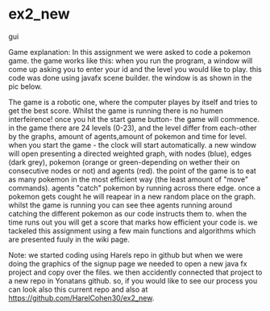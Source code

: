 # ex2_new

gui

Game explanation:
In this assignment we were asked to code a pokemon game. the game works like this:
when you run the program, a window will come up asking you to enter your id and the level you would like to play.
this code was done using javafx scene builder. the window is as shown in the pic below.

The game is a robotic one, where the computer playes by itself and tries to get the best score. 
Whilst the game is running there is no humen interfeirence! 
once you hit the start game button- the game will commence.
in the game there are 24 levels (0-23), and the level differ from each-other by the graphs, amount of agents,amount of pokemon and time for level.
when you start the game - the clock will start automatically.
a new window will open presenting a directed weighted graph, with nodes (blue), edges (dark grey), pokemon (orange or green-depending on wether their on consecutive nodes or not) and agents (red).
the point of the game is to eat as many pokemon in the most efficient way (the least amount of "move" commands).
agents "catch" pokemon by running across there edge. once a pokemon gets cought he will reapear in a new random place on the graph.
whilst the game is running you can see thee agents running around catching the different pokemon as our code instructs them to.
when the time runs out you will get a score that marks how efficient your code is.
we tackeled this assignment using a few main functions and algorithms which are presented fuuly in the wiki page.



Note:
we started coding using Harels repo in github but when we were doing the graphics of the signup page we needed to open a new java fx project and copy over the files. 
we then accidently connected that project to a new repo in Yonatans github. 
so, if you would like to see our process you can look also this current repo and also at https://github.com/HarelCohen30/ex2_new.
